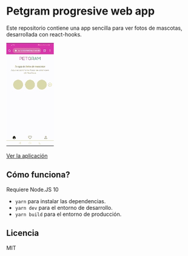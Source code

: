 # Petgram progresive web app

Este repositorio contiene una app sencilla para ver fotos de mascotas, desarrollada con react-hooks.

![Captura de la App](./readme-static/captura.gif)

[Ver la aplicación](https://react-advanced-rcrdmedina.ricrdomedina.now.sh/)

## Cómo funciona?

Requiere Node.JS 10

* `yarn` para instalar las dependencias.
* `yarn dev` para el entorno de desarrollo.
* `yarn build` para el entorno de producción.

## Licencia 

MIT
